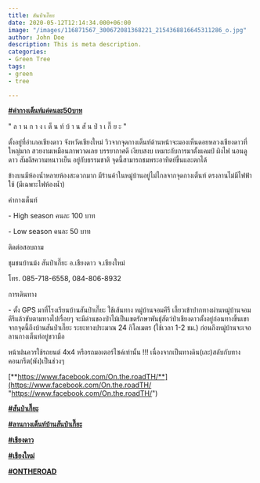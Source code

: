 ```yaml
---
title: สันป่าเกี๊ยะ
date: 2020-05-12T12:14:34.000+06:00
image: "/images/116871567_300672081368221_2154368816645311286_o.jpg"
author: John Doe
description: This is meta description.
categories:
- Green Tree
tags:
- green
- tree

---
```

[**#ค่ากางเต็นท์แค่คนละ50บาท**](https://www.facebook.com/hashtag/%E0%B8%84%E0%B9%88%E0%B8%B2%E0%B8%81%E0%B8%B2%E0%B8%87%E0%B9%80%E0%B8%95%E0%B9%87%E0%B8%99%E0%B8%97%E0%B9%8C%E0%B9%81%E0%B8%84%E0%B9%88%E0%B8%84%E0%B8%99%E0%B8%A5%E0%B8%B050%E0%B8%9A%E0%B8%B2%E0%B8%97?__cft__\[0\]=AZWPQWWWLxJssLG36JmZLgrlQyA4eyH8vBaD-DkGZ_JQAhdeUGg6dvqeynM28KJYwmXAEqmjTpF8cpiORP0JT-TasYhDvGU4MP7kYpc0wdzgoGjwHTMDpADLK9ubvp1GonuMHpq223oakv8fyHxS4-Wl1y0kf8NprMi2OyiCYtEcqC3752rIm0HL7j9pRejYq2M&__tn__=*NK-R)

" ล า น ก า ง เ ต็ น ท์ บ้ า น สั น ป่ า เ กี๊ ย ะ "

ตั้งอยู่ที่อำเภอเชียงดาว จังหวัดเชียงใหม่ วิวจากจุดกางเต็นท์ด้านหน้าจะมองเห็นดอยหลวงเชียงดาวที่ใหญ่มาก สวยงามเหมือนภาพวาดเลย บรรยากาศดี เงียบสงบ เหมาะกับการมาตั้งแคมป์ ผิงไฟ นอนดูดาว สัมผัสความหนาวเย็น อยู่กับธรรมชาติ จุดนี้สามารถชมพระอาทิตย์ขึ้นและตกได้

ข้างบนมีห้องน้ำหลายห้องสะดวกมาก มีร้านค้าในหมู่บ้านอยู่ไม่ไกลจากจุดกางเต็นท์ ตรงลานไม่มีไฟฟ้าใช้ (มีเฉพาะไฟห้องน้ำ)

ค่ากางเต็นท์

\- High season คนละ 100 บาท

\- Low season คนละ 50 บาท

ติดต่อสอบถาม

ชุมชนบ้านม้ง สันป่าเกี๊ยะ อ.เชียงดาว จ.เชียงใหม่

โทร. 085-718-6558, 084-806-8932

การเดินทาง 

\- ตั้ง GPS มาที่โรงเรียนบ้านสันป่าเกี๊ยะ ใช้เส้นทาง หมู่บ้านจอมคีรี เลี้ยวเข้าปากทางผ่านหมู่บ้านจอมคีรีแล้วขับตามทางไปเรื่อยๆ จะมีด่านของป่าไม้เป็นเขตรักษาพันธุ์สัตว์ป่าเชียงดาวตั้งอยู่ก่อนทางขึ้นเขา จากจุดนี้ถึงบ้านสันป่าเกี๊ยะ ระยะทางประมาณ 24 กิโลเมตร (ใช้เวลา 1-2 ชม.) ก่อนถึงหมู่บ้านจะเจอลานกางเต็นท์อยู่ขวามือ

หน้าฝนควรใช้รถยนต์ 4x4 หรือรถมอเตอร์ไซค์เท่านั้น !!! เนื่องจากเป็นทางดิน(เละ)สลับกับทางคอนกรีต(พัง)เป็นช่วงๆ

[**https://www.facebook.com/On.the.roadTH/**](https://www.facebook.com/On.the.roadTH/ "https://www.facebook.com/On.the.roadTH/")

[**#สันป่าเกี๊ยะ**](https://www.facebook.com/hashtag/%E0%B8%AA%E0%B8%B1%E0%B8%99%E0%B8%9B%E0%B9%88%E0%B8%B2%E0%B9%80%E0%B8%81%E0%B8%B5%E0%B9%8A%E0%B8%A2%E0%B8%B0?__cft__\[0\]=AZWPQWWWLxJssLG36JmZLgrlQyA4eyH8vBaD-DkGZ_JQAhdeUGg6dvqeynM28KJYwmXAEqmjTpF8cpiORP0JT-TasYhDvGU4MP7kYpc0wdzgoGjwHTMDpADLK9ubvp1GonuMHpq223oakv8fyHxS4-Wl1y0kf8NprMi2OyiCYtEcqC3752rIm0HL7j9pRejYq2M&__tn__=*NK-R)

[**#ลานกางเต็นท์บ้านสันป่าเกี๊ยะ**](https://www.facebook.com/hashtag/%E0%B8%A5%E0%B8%B2%E0%B8%99%E0%B8%81%E0%B8%B2%E0%B8%87%E0%B9%80%E0%B8%95%E0%B9%87%E0%B8%99%E0%B8%97%E0%B9%8C%E0%B8%9A%E0%B9%89%E0%B8%B2%E0%B8%99%E0%B8%AA%E0%B8%B1%E0%B8%99%E0%B8%9B%E0%B9%88%E0%B8%B2%E0%B9%80%E0%B8%81%E0%B8%B5%E0%B9%8A%E0%B8%A2%E0%B8%B0?__cft__\[0\]=AZWPQWWWLxJssLG36JmZLgrlQyA4eyH8vBaD-DkGZ_JQAhdeUGg6dvqeynM28KJYwmXAEqmjTpF8cpiORP0JT-TasYhDvGU4MP7kYpc0wdzgoGjwHTMDpADLK9ubvp1GonuMHpq223oakv8fyHxS4-Wl1y0kf8NprMi2OyiCYtEcqC3752rIm0HL7j9pRejYq2M&__tn__=*NK-R)

[**#เชียงดาว**](https://www.facebook.com/hashtag/%E0%B9%80%E0%B8%8A%E0%B8%B5%E0%B8%A2%E0%B8%87%E0%B8%94%E0%B8%B2%E0%B8%A7?__cft__\[0\]=AZWPQWWWLxJssLG36JmZLgrlQyA4eyH8vBaD-DkGZ_JQAhdeUGg6dvqeynM28KJYwmXAEqmjTpF8cpiORP0JT-TasYhDvGU4MP7kYpc0wdzgoGjwHTMDpADLK9ubvp1GonuMHpq223oakv8fyHxS4-Wl1y0kf8NprMi2OyiCYtEcqC3752rIm0HL7j9pRejYq2M&__tn__=*NK-R)

[**#เชียงใหม่**](https://www.facebook.com/hashtag/%E0%B9%80%E0%B8%8A%E0%B8%B5%E0%B8%A2%E0%B8%87%E0%B9%83%E0%B8%AB%E0%B8%A1%E0%B9%88?__cft__\[0\]=AZWPQWWWLxJssLG36JmZLgrlQyA4eyH8vBaD-DkGZ_JQAhdeUGg6dvqeynM28KJYwmXAEqmjTpF8cpiORP0JT-TasYhDvGU4MP7kYpc0wdzgoGjwHTMDpADLK9ubvp1GonuMHpq223oakv8fyHxS4-Wl1y0kf8NprMi2OyiCYtEcqC3752rIm0HL7j9pRejYq2M&__tn__=*NK-R)

[**#ONTHEROAD**](https://www.facebook.com/hashtag/ontheroad?__cft__\[0\]=AZWPQWWWLxJssLG36JmZLgrlQyA4eyH8vBaD-DkGZ_JQAhdeUGg6dvqeynM28KJYwmXAEqmjTpF8cpiORP0JT-TasYhDvGU4MP7kYpc0wdzgoGjwHTMDpADLK9ubvp1GonuMHpq223oakv8fyHxS4-Wl1y0kf8NprMi2OyiCYtEcqC3752rIm0HL7j9pRejYq2M&__tn__=*NK-R)